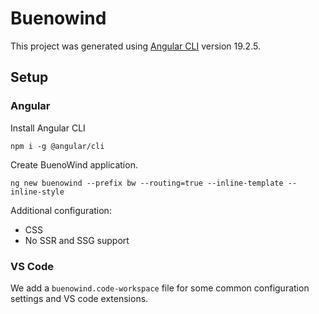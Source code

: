 # Buenowind

This project was generated using [Angular CLI](https://github.com/angular/angular-cli) version 19.2.5.

## Setup

### Angular

Install Angular CLI

```shell
npm i -g @angular/cli
```

Create BuenoWind application.

```shell
ng new buenowind --prefix bw --routing=true --inline-template --inline-style
```

Additional configuration:

- CSS
- No SSR and SSG support

### VS Code

We add a `buenowind.code-workspace` file for some common configuration settings and VS code extensions.
